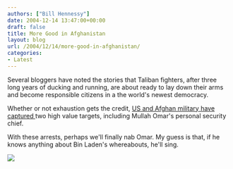 ```yaml
---
authors: ["Bill Hennessy"]
date: 2004-12-14 13:47:00+00:00
draft: false
title: More Good in Afghanistan
layout: blog
url: /2004/12/14/more-good-in-afghanistan/
categories:
- Latest
---
```


Several bloggers have noted the stories that Taliban fighters, after three long years of ducking and running, are about ready to lay down their arms and become responsible citizens in a the world's newest democracy.




Whether or not exhaustion gets the credit, [US and Afghan military have captured ](https://apnews.myway.com/article/20041214/D86VE9KG0.html)two high value targets, including Mullah Omar's personal security chief.




With these arrests, perhaps we'll finally nab Omar. My guess is that, if he knows anything about Bin Laden's whereabouts, he'll sing.

![](https://blog.billhennessy.com/aggbug.aspx?PostID=877)

